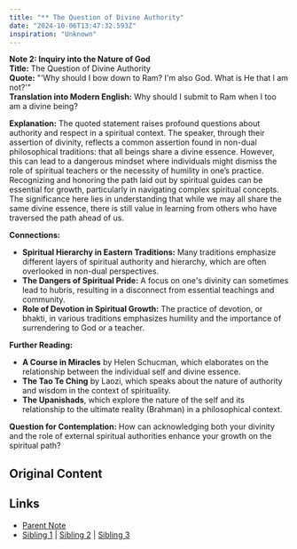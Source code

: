 ```yaml
---
title: "** The Question of Divine Authority"
date: "2024-10-06T13:47:32.593Z"
inspiration: "Unknown"
---
```


  
**Note 2: Inquiry into the Nature of God**  
**Title:** The Question of Divine Authority  
**Quote:** "'Why should I bow down to Ram? I'm also God. What is He that I am not?'"  
**Translation into Modern English:** Why should I submit to Ram when I too am a divine being?  

**Explanation:** The quoted statement raises profound questions about authority and respect in a spiritual context. The speaker, through their assertion of divinity, reflects a common assertion found in non-dual philosophical traditions: that all beings share a divine essence. However, this can lead to a dangerous mindset where individuals might dismiss the role of spiritual teachers or the necessity of humility in one’s practice. Recognizing and honoring the path laid out by spiritual guides can be essential for growth, particularly in navigating complex spiritual concepts. The significance here lies in understanding that while we may all share the same divine essence, there is still value in learning from others who have traversed the path ahead of us. 

**Connections:**  
- **Spiritual Hierarchy in Eastern Traditions:** Many traditions emphasize different layers of spiritual authority and hierarchy, which are often overlooked in non-dual perspectives.  
- **The Dangers of Spiritual Pride:** A focus on one's divinity can sometimes lead to hubris, resulting in a disconnect from essential teachings and community.  
- **Role of Devotion in Spiritual Growth:** The practice of devotion, or bhakti, in various traditions emphasizes humility and the importance of surrendering to God or a teacher.

**Further Reading:**  
- **A Course in Miracles** by Helen Schucman, which elaborates on the relationship between the individual self and divine essence.  
- **The Tao Te Ching** by Laozi, which speaks about the nature of authority and wisdom in the context of spirituality.  
- **The Upanishads**, which explore the nature of the self and its relationship to the ultimate reality (Brahman) in a philosophical context.  

**Question for Contemplation:** How can acknowledging both your divinity and the role of external spiritual authorities enhance your growth on the spiritual path?  


## Original Content



## Links

- [Parent Note](/parent-note.md)
- [Sibling 1](/zettel1.md) | [Sibling 2](/zettel2.md) | [Sibling 3](/zettel3.md)
